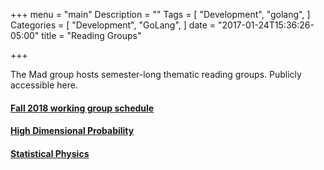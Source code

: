+++
menu = "main"
Description = ""
Tags = [
  "Development",
  "golang",
]
Categories = [
  "Development",
  "GoLang",
]
date = "2017-01-24T15:36:26-05:00"
title = "Reading Groups"

+++

The Mad group hosts semester-long thematic reading groups.
Publicly accessible here.

#### [Fall 2018 working group schedule](https://docs.google.com/spreadsheets/d/1zvJnx3ynN7wuNc4dX-wu1ujGruVEP97jtuNdpZyR0Ss/edit?usp=sharing)

#### [High Dimensional Probability](https://github.com/MathsandDataNYU/HighDimProba_spring17)

#### [Statistical Physics](https://github.com/MathsandDataNYU/StatPhysics_spring17)





